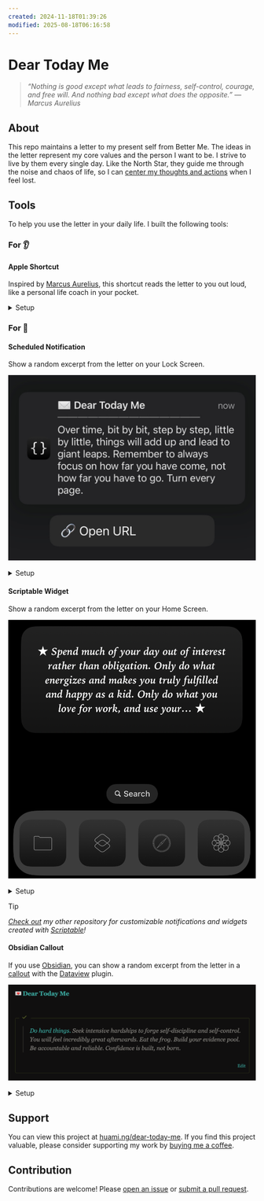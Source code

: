 ```yaml
---
created: 2024-11-18T01:39:26
modified: 2025-08-18T06:16:58
---
```


# Dear Today Me

> _“Nothing is good except what leads to fairness, self-control, courage, and free will. And nothing bad except what does the opposite.” — Marcus Aurelius_

## About

This repo maintains a letter to my present self from Better Me. The ideas in the letter represent my core values and the person I want to be. I strive to live by them every single day. Like the North Star, they guide me through the noise and chaos of life, so I can [center my thoughts and actions](https://en.wikipedia.org/wiki/1_in_60_rule) when I feel lost.

## Tools

To help you use the letter in your daily life. I built the following tools:

### For 👂

#### Apple Shortcut

Inspired by [Marcus Aurelius](https://www.goodreads.com/quotes/8177571-at-dawn-when-you-have-trouble-getting-out-of-bed), this shortcut reads the letter to you out loud, like a personal life coach in your pocket.

<details>
<summary>Setup</summary>

1. [Download the shortcut](https://shortcutomation.com/gallery/shared/your-pocket-life-coach/).
2. Tap **Add Shortcut**.
3. Run it by tapping it or asking Siri.

</details>

### For 👀

#### Scheduled Notification

Show a random excerpt from the letter on your Lock Screen.

<p align="center">
<a href="assets/notification.png">
<kbd>
<img src="assets/notification.png" width="" title=""/>
</kbd>
</a>
</p>

<details>
<summary>Setup</summary>

1. [Download the shortcut](https://shortcutomation.com/gallery/shared/dear-today-me/).
2. In the Shortcuts app, go to the **Automation** tab.
3. Tap `+` to make a new automation.
4. Pick a trigger, like **Time of Day**, and set a time.
5. Find and select the shortcut to run.

</details>

#### Scriptable Widget

Show a random excerpt from the letter on your Home Screen.

<p align="center">
<a href="assets/widget.png">
<kbd>
<img src="assets/widget.png" width="" title=""/>
</kbd>
</a>
</p>

<details>
<summary>Setup</summary>

1. [Copy the code](https://github.com/huaminghuangtw/Scriptable/blob/main/widget_dear-today-me.js) and paste it into a new script in the [Scriptable](https://scriptable.app) app.
2. On your Home Screen, add a [Scriptable widget](https://docs.scriptable.app/listwidget) in the size you like.
3. Tap the widget and choose the script you just created.

</details>

> [!TIP]
> _[Check out](https://github.com/huaminghuangtw/Scriptable) my other repository for customizable notifications and widgets created with [Scriptable](https://scriptable.app)!_

#### Obsidian Callout

If you use [Obsidian](https://obsidian.md), you can show a random excerpt from the letter in a [callout](https://help.obsidian.md/Editing+and+formatting/Callouts) with the [Dataview](https://github.com/blacksmithgu/obsidian-dataview) plugin.

<p align="center">
<a href="assets/dashboard.png">
<kbd>
<img src="assets/dashboard.png" width="" title=""/>
</kbd>
</a>
</p>

<details>
<summary>Setup</summary>

1. Install the [Dataview plugin](https://github.com/blacksmithgu/obsidian-dataview) in Obsidian.
2. [Copy the code](https://github.com/huaminghuangtw/Second-Brain/blob/main/Homepage.md#-dear-today-me) and paste it into a note.

</details>

## Support

You can view this project at [huami.ng/dear-today-me](https://huami.ng/dear-today-me). If you find this project valuable, please consider supporting my work by [buying me a coffee](https://buymeacoffee.com/huaming.huang).

## Contribution

Contributions are welcome! Please [open an issue](https://github.com/huaminghuangtw/Dear-Today-Me/issues/new) or [submit a pull request](https://github.com/huaminghuangtw/Dear-Today-Me/compare).

